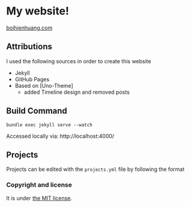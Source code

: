 # My website!
[boihienhuang.com](https://boihienhuang.com)

## Attributions

I used the following sources in order to create this website

* Jekyll
* GitHub Pages
* Based on [Uno-Theme]
  * added Timeline design and removed posts

## Build Command
`bundle exec jekyll serve --watch`

Accessed locally via: http://localhost:4000/

## Projects
Projects can be edited with the `projects.yml` file by following the format

### Copyright and license
It is under [the MIT license](/LICENSE).
